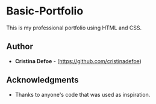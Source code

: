 # Basic-Portfolio

This is my professional portfolio using HTML and CSS.

## Author

* **Cristina Defoe** - (https://github.com/cristinadefoe)

## Acknowledgments

* Thanks to anyone's code that was used as inspiration.
